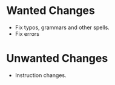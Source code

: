 # Wanted Changes
- Fix typos, grammars and other spells.
- Fix errors

# Unwanted Changes
- Instruction changes.
